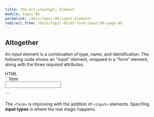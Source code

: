 ```yaml
---
title: The &lt;input&gt; Element
module: topic-05
permalink: /docs/topic-05/input-element/
redirect_from: /docs/topic-05/05-form-input/06-page.md
---
```


<div class="divider-heading"></div>

## Altogether

An input element is a combination of type, name, and identification. The following code shows an "input" element, wrapped in a "form" element, along with the three _required_ attributes.


<div id="code-heading">HTML</div>
```html
<form action="http://www.example.com/login.php" method="post" id="sign-in" class="basic-forms">
    <input type="text" name="username" id="username_input" />
</form>
```


The `<form>` is improving with the addition of `<input>` elements. Specifing **input types** is where the real magic happens.
